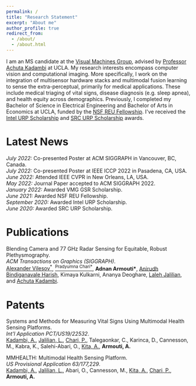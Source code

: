 ```yaml
---
permalink: /
title: "Research Statement"
excerpt: "About me"
author_profile: true
redirect_from: 
  - /about/
  - /about.html
---
```


I am an MS candidate at the [Visual Machines Group](https://visual.ee.ucla.edu/), advised by [Professor Achuta Kadambi](https://www.ee.ucla.edu/achuta-kadambi/) at UCLA. My research interests encompass computer vision and computational imaging. More specifically, I work on the integration of multisensor hardware stacks and multimodal fusion learning to sense the extra-perceptual, primarily for medical applications. These include medical triaging of vital signs, disease diagnosis (e.g. sleep apnea), and health equity across demographics. Previously, I completed my Bachelor of Science in Electrical Engineering and Bachelor of Arts in Economics at UCLA, funded by the [NSF REU Fellowship](https://www.nsf.gov/crssprgm/reu/). I've received the [Intel URP Scholarship](https://www.intel.com/content/www/us/en/diversity/scholars-program-scholarships.html) and [SRC URP Scholarship](https://www.intel.com/content/www/us/en/diversity/scholars-program-scholarships.html) awards.

Latest News
======
<em>July 2022:</em> Co-presented Poster at ACM SIGGRAPH in Vancouver, BC, Canada.\
<em>July 2022:</em> Co-presented Poster at IEEE ICCP 2022 in Pasadena, CA, USA.\
<em>June 2022:</em> Attended IEEE CVPR in New Orleans, LA, USA.\
<em>May 2022:</em> Journal Paper accepted to ACM SIGGRAPH 2022.\
<em>January 2022:</em> Awarded VMG GSR Scholarship.\
<em>June 2021:</em> Awarded NSF REU Fellowship.\
<em>September 2020:</em> Awarded Intel URP Scholarship.\
<em>June 2020:</em> Awarded SRC URP Scholarship.

Publications
======
Blending Camera and 77 GHz Radar Sensing for Equitable, Robust Plethysmography.
<br />
<i>ACM Transactions on Graphics (SIGGRAPH)</i>.
<br />
[Alexander Vilesov<sup>*</sup>](https://asvilesov.github.io/), [<sup>Pradyumna Chari*</sup>](https://pradyumnachari.github.io/), <b>Adnan Armouti*</b>, [Anirudh Bindiganavale Harish](https://anirudh0707.github.io/), Kimaya Kulkarni, Ananya Deoghare, [Laleh Jalilian](https://www.uclahealth.org/providers/laleh-jalilian), and [Achuta Kadambi](https://www.ee.ucla.edu/achuta-kadambi/).

Patents
======
Systems and Methods for Measuring Vital Signs Using Multimodal Health Sensing Platforms.
<br />
<i>Int'l Application PCT/US19/22532</i>.
<br />
[Kadambi, A.](https://www.ee.ucla.edu/achuta-kadambi/), [Jalilian, L.](https://www.uclahealth.org/providers/laleh-jalilian), [Chari, P.](https://pradyumnachari.github.io/), Talegaonkar, C., Karinca, D., Cannesson, M., Kabra, K., Salehi-Abari, O., [Kita, A.](https://biodesign.ucla.edu/accelerator21-bio-ashley-kita/), <b>Armouti, A.</b>

MMHEALTH: Multimodal Health Sensing Platform.
<br />
<i>US Provisional Application 63/177,229</i>.
<br />
[Kadambi, A.](https://www.ee.ucla.edu/achuta-kadambi/), [Jalilian, L.](https://www.uclahealth.org/providers/laleh-jalilian), Abari, O., Cannesson, M., [Kita, A.](https://biodesign.ucla.edu/accelerator21-bio-ashley-kita/), [Chari, P.](https://pradyumnachari.github.io/), <b>Armouti, A.</b>
